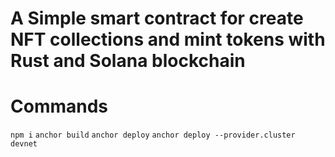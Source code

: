 # A Simple smart contract for create NFT collections and mint tokens with Rust and Solana blockchain

# Commands
`npm i`
`anchor build`
`anchor deploy`
`anchor deploy --provider.cluster devnet`

